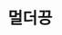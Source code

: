 ---
userid: mulder21c
title: 멀더끙
description: 하고 싶은 말
img: /avatar.png
homepage: https://mulder21c.io/
github: https://github.com/mulder21c
---